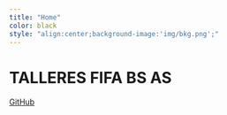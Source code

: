 ```yaml
---
title: "Home"
color: black
style: "align:center;background-image:'img/bkg.png';"
---
```


# TALLERES FIFA BS AS

<span id="forkongithub">
  <a href="{{ site.source_link }}" class="bg-blue">
     GitHub <i class="fa fa-github"></i>
  </a>
</span>

